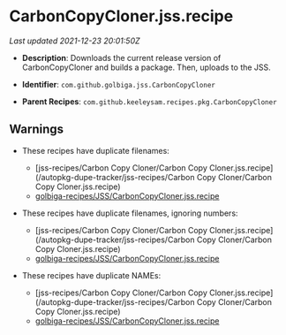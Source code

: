 # CarbonCopyCloner.jss.recipe

_Last updated 2021-12-23 20:01:50Z_

- **Description**: Downloads the current release version of CarbonCopyCloner and builds a package. Then, uploads to the JSS.

- **Identifier**: `com.github.golbiga.jss.CarbonCopyCloner`

- **Parent Recipes**: `com.github.keeleysam.recipes.pkg.CarbonCopyCloner`


## Warnings

- These recipes have duplicate filenames:
    - [jss-recipes/Carbon Copy Cloner/Carbon Copy Cloner.jss.recipe](/autopkg-dupe-tracker/jss-recipes/Carbon Copy Cloner/Carbon Copy Cloner.jss.recipe)
    - [golbiga-recipes/JSS/CarbonCopyCloner.jss.recipe](/autopkg-dupe-tracker/golbiga-recipes/JSS/CarbonCopyCloner.jss.recipe)

- These recipes have duplicate filenames, ignoring numbers:
    - [jss-recipes/Carbon Copy Cloner/Carbon Copy Cloner.jss.recipe](/autopkg-dupe-tracker/jss-recipes/Carbon Copy Cloner/Carbon Copy Cloner.jss.recipe)
    - [golbiga-recipes/JSS/CarbonCopyCloner.jss.recipe](/autopkg-dupe-tracker/golbiga-recipes/JSS/CarbonCopyCloner.jss.recipe)

- These recipes have duplicate NAMEs:
    - [jss-recipes/Carbon Copy Cloner/Carbon Copy Cloner.jss.recipe](/autopkg-dupe-tracker/jss-recipes/Carbon Copy Cloner/Carbon Copy Cloner.jss.recipe)
    - [golbiga-recipes/JSS/CarbonCopyCloner.jss.recipe](/autopkg-dupe-tracker/golbiga-recipes/JSS/CarbonCopyCloner.jss.recipe)